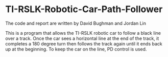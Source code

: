 # TI-RSLK-Robotic-Car-Path-Follower

The code and report are written by David Bughman and Jordan Lin

This is a program that allows the TI-RSLK robotic car to follow a black line over a track. Once the car sees a horizontal line at the end of the track, it completes a 180 degree turn then follows the track again until it ends back up at the beginning.
To keep the car on the line, PD control is used. 
